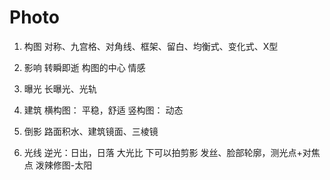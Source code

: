 ﻿# Photo

1. 构图
对称、九宫格、对角线、框架、留白、均衡式、变化式、X型

2. 影响
 转瞬即逝
 构图的中心
 情感

3. 曝光
 长曝光、光轨

4. 建筑
 横构图： 平稳，舒适
 竖构图： 动态

5. 倒影
 路面积水、建筑镜面、三棱镜

6. 光线
逆光：日出，日落
大光比 下可以拍剪影
发丝、脸部轮廓，测光点+对焦点
泼辣修图-太阳
